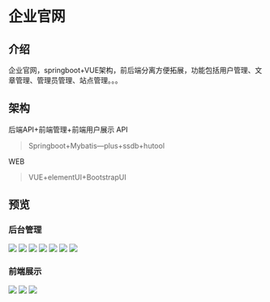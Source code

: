# 企业官网

## 介绍
企业官网，springboot+VUE架构，前后端分离方便拓展，功能包括用户管理、文章管理、管理员管理、站点管理。。。

## 架构
后端API+前端管理+前端用户展示
API
> Springboot+Mybatis—plus+ssdb+hutool

WEB
> VUE+elementUI+BootstrapUI

## 预览
### 后台管理
![](./img/img1.png)
![](./img/img2.png)
![](./img/img3.png)
![](./img/img4.png)
![](./img/img5.png)
![](./img/img6.png)
![](./img/img7.png)
### 前端展示
![](./img/img8.png)
![](./img/img9.png)
![](./img/img10.png)